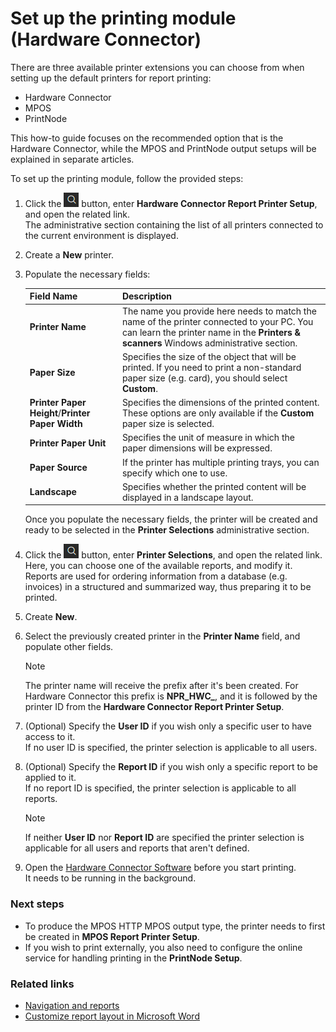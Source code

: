 # Set up the printing module (Hardware Connector)

There are three available printer extensions you can choose from when setting up the default printers for report printing:

- Hardware Connector
- MPOS
- PrintNode

This how-to guide focuses on the recommended option that is the Hardware Connector, while the MPOS and PrintNode output setups will be explained in separate articles. 

To set up the printing module, follow the provided steps:


1. Click the ![Lightbulb that opens the Tell Me feature](../../../images/Icons/Lightbulb_icon.png "Tell Me what you want to do") button, enter **Hardware Connector Report Printer Setup**, and open the related link.    
   The administrative section containing the list of all printers connected to the current environment is displayed.
2. Create a **New** printer.
3. Populate the necessary fields: 
   
   | Field Name      | Description |
   | ----------- | ----------- |
   | **Printer Name** |  The name you provide here needs to match the name of the printer connected to your PC. You can learn the printer name in the **Printers & scanners** Windows administrative section. | 
   | **Paper Size** | Specifies the size of the object that will be printed. If you need to print a non-standard paper size (e.g. card), you should select **Custom**. | 
   | **Printer Paper Height**/**Printer Paper Width** | Specifies the dimensions of the printed content. These options are only available if the **Custom** paper size is selected.| 
   | **Printer Paper Unit** | Specifies the unit of measure in which the paper dimensions will be expressed. |
   | **Paper Source** | If the printer has multiple printing trays, you can specify which one to use. |
   | **Landscape** | Specifies whether the printed content will be displayed in a landscape layout. |

   Once you populate the necessary fields, the printer will be created and ready to be selected in the **Printer Selections** administrative section.

4. Click the ![Lightbulb that opens the Tell Me feature](../../../images/Icons/Lightbulb_icon.png "Tell Me what you want to do") button, enter **Printer Selections**, and open the related link.     
   Here, you can choose one of the available reports, and modify it. Reports are used for ordering information from a database (e.g. invoices) in a structured and summarized way, thus preparing it to be printed.
5. Create **New**.   
6. Select the previously created printer in the **Printer Name** field, and populate other fields.   
   
   > [!Note]
   > The printer name will receive the prefix after it's been created. For Hardware Connector this prefix is **NPR_HWC_**, and it is followed by the printer ID from the **Hardware Connector Report Printer Setup**.

7. (Optional) Specify the **User ID** if you wish only a specific user to have access to it.     
   If no user ID is specified, the printer selection is applicable to all users.
8. (Optional) Specify the **Report ID** if you wish only a specific report to be applied to it.      
   If no report ID is specified, the printer selection is applicable to all reports. 

   > [!Note]
   > If neither **User ID** nor **Report ID** are specified the printer selection is applicable for all users and reports that aren't defined. 

9.  Open the [Hardware Connector Software](../../gettingstarted/hw_connector.md) before you start printing.     
   It needs to be running in the background. 

### Next steps

- To produce the MPOS HTTP MPOS output type, the printer needs to first be created in **MPOS Report Printer Setup**. 
- If you wish to print externally, you also need to configure the online service for handling printing in the **PrintNode Setup**.

### Related links

- [Navigation and reports](../../loyalty/explanation/Navigation%20and%20reports.md)
- [Customize report layout in Microsoft Word](../../reports/howto/set_up_word_report_layout.md)